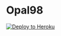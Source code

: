 # Opal98
<a target="_blank" href="https://heroku.com/deploy/?template=https://github.com/BinBashBanana/deploy-buttons"><img alt="Deploy to Heroku" src="https://binbashbanana.github.io/deploy-buttons/buttons/remade/heroku.svg"></a>
